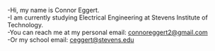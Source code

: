 -Hi, my name is Connor Eggert.  
-I am currently studying Electrical Engineering at Stevens Institute of Technology.  
-You can reach me at my personal email: connoreggert2@gmail.com  
-Or my school email: ceggert@stevens.edu  

